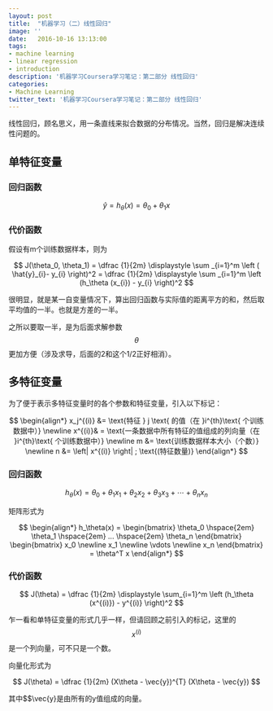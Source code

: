 ```yaml
---
layout: post
title:  "机器学习（二）线性回归"
image: ''
date:   2016-10-16 13:13:00
tags:
- machine learning
- linear regression
- introduction
description: '机器学习Coursera学习笔记：第二部分 线性回归'
categories:
- Machine Learning
twitter_text: '机器学习Coursera学习笔记：第二部分 线性回归'
---
```


线性回归，顾名思义，用一条直线来拟合数据的分布情况。当然，回归是解决连续性问题的。

## 单特征变量

### 回归函数

$$ \hat{y} = h_\theta(x) = \theta_0 + \theta_1 x $$

### 代价函数

假设有m个训练数据样本，则为

$$ J(\theta_0, \theta_1) = \dfrac {1}{2m} \displaystyle \sum _{i=1}^m \left ( \hat{y}_{i}- y_{i} \right)^2  = \dfrac {1}{2m} \displaystyle \sum _{i=1}^m \left (h_\theta (x_{i}) - y_{i} \right)^2 $$

很明显，就是某一自变量情况下，算出回归函数与实际值的距离平方的和，然后取平均值的一半。也就是方差的一半。

之所以要取一半，是为后面求解参数$$\theta$$更加方便（涉及求导，后面的2和这个1/2正好相消）。

## 多特征变量

为了便于表示多特征变量时的各个参数和特征变量，引入以下标记：

$$
\begin{align*}
x_j^{(i)} &= \text{特征 } j \text{ 的值（在 }i^{th}\text{ 个训练数据中）} \newline
x^{(i)}& = \text{一条数据中所有特征的值组成的列向量（在 }i^{th}\text{ 个训练数据中）} \newline
m &= \text{训练数据样本大小（个数）} \newline
n &= \left| x^{(i)} \right| ; \text{(特征数量)} 
\end{align*}
$$

### 回归函数

$$h_\theta (x) = \theta_0 + \theta_1 x_1 + \theta_2 x_2 + \theta_3 x_3 + \cdots + \theta_n x_n$$

矩阵形式为

$$
\begin{align*}
h_\theta(x) =
\begin{bmatrix}
\theta_0 \hspace{2em}  \theta_1 \hspace{2em}  ...  \hspace{2em}  \theta_n
\end{bmatrix}
\begin{bmatrix}
x_0 \newline
x_1 \newline
\vdots \newline
x_n
\end{bmatrix}
= \theta^T x
\end{align*}
$$

### 代价函数

$$ J(\theta) = \dfrac {1}{2m} \displaystyle \sum_{i=1}^m \left (h_\theta (x^{(i)}) - y^{(i)} \right)^2 $$

乍一看和单特征变量的形式几乎一样，但请回顾之前引入的标记，这里的$$x^{(i)}$$是一个列向量，可不只是一个数。

向量化形式为

$$ J(\theta) = \dfrac {1}{2m} (X\theta - \vec{y})^{T} (X\theta - \vec{y}) $$

其中$$\vec{y}是由所有的y值组成的向量。
